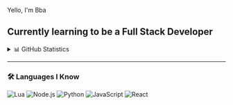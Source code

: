 Yello, I'm Bba  

Currently learning to be a **Full Stack Developer**  
---

<details>
  <summary>📊 GitHub Statistics</summary>
  <br />
  
  ![BBA's GitHub stats](https://github-readme-stats.vercel.app/api?username=bba5696&show_icons=true&theme=tokyonight)
  <br />
  ![Top Langs](https://github-readme-stats.vercel.app/api/top-langs/?username=bba5696&layout=compact&theme=tokyonight)

</details>

---

### 🛠️ Languages I Know
![Lua](https://img.shields.io/badge/Lua-2C2D72?style=for-the-badge&logo=lua&logoColor=white)
![Node.js](https://img.shields.io/badge/Node.js-339933?style=for-the-badge&logo=nodedotjs&logoColor=white)
![Python](https://img.shields.io/badge/Python-3776AB?style=for-the-badge&logo=python&logoColor=white)
![JavaScript](https://img.shields.io/badge/JavaScript-F7DF1E?style=for-the-badge&logo=javascript&logoColor=black)
![React](https://img.shields.io/badge/React-20232A?style=for-the-badge&logo=react&logoColor=61DAFB)
